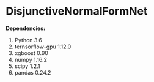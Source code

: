 # DisjunctiveNormalFormNet

**Dependencies:**

1. Python 3.6
2. ternsorflow-gpu 1.12.0 
3. xgboost 0.90
4. numpy 1.16.2
5. scipy 1.2.1
6. pandas 0.24.2
